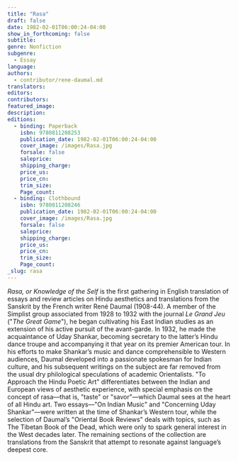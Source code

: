 ```yaml
---
title: "Rasa"
draft: false
date: 1982-02-01T06:00:24-04:00
show_in_forthcoming: false
subtitle:
genre: Nonfiction
subgenre:
  - Essay
language:
authors:
  - contributor/rene-daumal.md
translators:
editors:
contributors:
featured_image:
description:
editions:
  - binding: Paperback
    isbn: 9780811208253
    publication_date: 1982-02-01T06:00:24-04:00
    cover_image: /images/Rasa.jpg
    forsale: false
    saleprice:
    shipping_charge:
    price_us:
    price_cn:
    trim_size:
    Page_count:
  - binding: Clothbound
    isbn: 9780811208246
    publication_date: 1982-02-01T06:00:24-04:00
    cover_image: /images/Rasa.jpg
    forsale: false
    saleprice:
    shipping_charge:
    price_us:
    price_cn:
    trim_size:
    Page_count:
_slug: rasa
---
```


_Rasa, or Knowledge of the Self_ is the first gathering in English translation of essays and review articles on Hindu aesthetics and translations from the Sanskrit by the French writer René Daumal (1908-44). A member of the Simplist group associated from 1928 to 1932 with the journal _Le Grand Jeu_ ("_The Great Game_"), he began cultivating his East Indian studies as an extension of his active pursuit of the avant-garde. In 1932, he made the acquaintance of Uday Shankar, becoming secretary to the latter’s Hindu dance troupe and accompanying it that year on its premier American tour. In his efforts to make Shankar’s music and dance comprehensible to Western audiences, Daumal developed into a passionate spokesman for Indian culture, and his subsequent writings on the subject are far removed from the usual dry philological speculations of academic Orientalists. "To Approach the Hindu Poetic Art" differentiates between the Indian and European views of aesthetic experience, with special emphasis on the concept of rasa––that is, "taste" or "savor"––which Daumal sees at the heart of all Hindu art. Two essays––"On Indian Music" and "Concerning Uday Shankar"––were written at the time of Shankar’s Western tour, while the selection of Daumal’s "Oriental Book Reviews" deals with topics, such as The Tibetan Book of the Dead, which were only to spark general interest in the West decades later. The remaining sections of the collection are translations from the Sanskrit that attempt to resonate against language’s deepest core.

